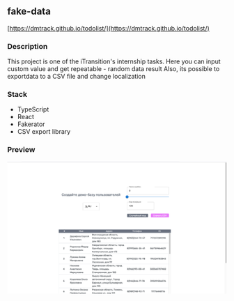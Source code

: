 ## fake-data

[https://dmtrack.github.io/todolist/](https://dmtrack.github.io/todolist/)

### Description

This project is one of the iTransition's internship tasks.
Here you can input custom value and get repeatable - random data result
Also, its possible to exportdata to a CSV file and change localization

### Stack

-   TypeScript
-   React
-   Fakerator
-   CSV export library

### Preview

![Preview](public/preview.png)
